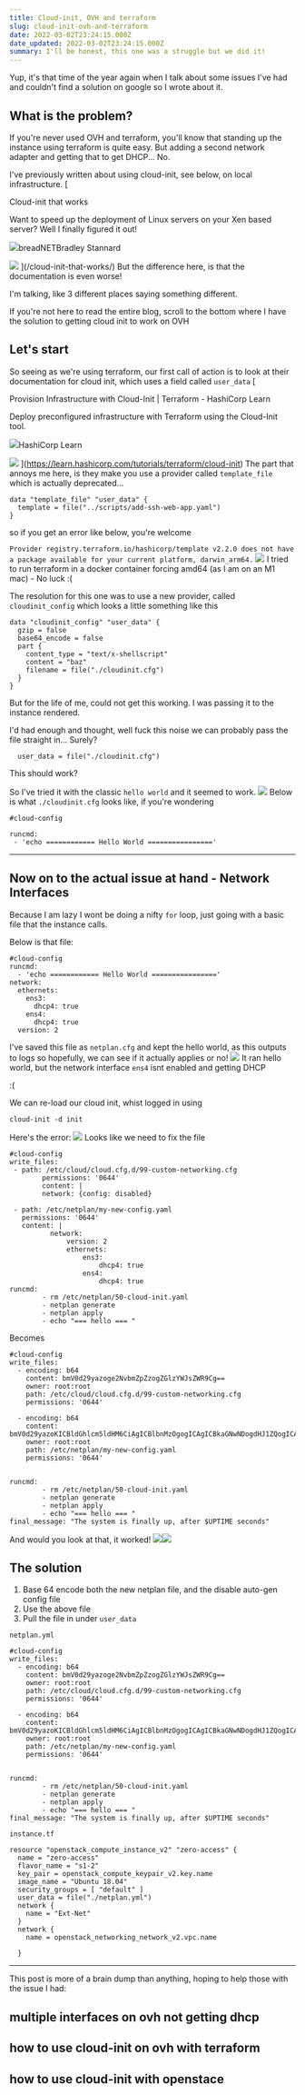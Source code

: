```yaml
---
title: Cloud-init, OVH and terraform
slug: cloud-init-ovh-and-terraform
date: 2022-03-02T23:24:15.000Z
date_updated: 2022-03-02T23:24:15.000Z
summary: I'll be honest, this one was a struggle but we did it!
---
```


Yup, it's that time of the year again when I talk about some issues I've had and couldn't find a solution on google so I wrote about it.

## What is the problem?

If you're never used OVH and terraform, you'll know that standing up the instance using terraform is quite easy. But adding a second network adapter and getting that to get DHCP... No.

I've previously written about using cloud-init, see below, on local infrastructure.
[

Cloud-init that works

Want to speed up the deployment of Linux servers on your Xen based server? Well I finally figured it out!

![](https://breadnet.co.uk/favicon.png)breadNETBradley Stannard

![](https://images.unsplash.com/photo-1451187580459-43490279c0fa?ixlib&#x3D;rb-1.2.1&amp;q&#x3D;80&amp;fm&#x3D;jpg&amp;crop&#x3D;entropy&amp;cs&#x3D;tinysrgb&amp;w&#x3D;2000&amp;fit&#x3D;max&amp;ixid&#x3D;eyJhcHBfaWQiOjExNzczfQ)
](/cloud-init-that-works/)
But the difference here, is that the documentation is even worse!

I'm talking, like 3 different places saying something different.

If you're not here to read the entire blog, scroll to the bottom where I have the solution to getting cloud init to work on OVH

## Let's start

So seeing as we're using terraform, our first call of action is to look at their documentation for cloud init, which uses a field called `user_data`
[

Provision Infrastructure with Cloud-Init | Terraform - HashiCorp Learn

Deploy preconfigured infrastructure with Terraform using the Cloud-Init tool.

![](https://learn.hashicorp.com/img/favicons/favicon-192x192.png)HashiCorp Learn

![](https://www.datocms-assets.com/2885/1622161215-learn-card-2x.jpg)
](<https://learn.hashicorp.com/tutorials/terraform/cloud-init>)
The part that annoys me here, is they make you use a provider called `template_file` which is actually deprecated...

    data "template_file" "user_data" {
      template = file("../scripts/add-ssh-web-app.yaml")
    }

so if you get an error like below, you're welcome

`Provider registry.terraform.io/hashicorp/template v2.2.0 does not have a package available for your current platform, darwin_arm64.`
![](/content/images/2022/03/image-1.png)
I tried to run terraform in a docker container forcing amd64 (as I am on an M1 mac) - No luck :(

The resolution for this one was to use a new provider, called `cloudinit_config` which looks a little something like this

    data "cloudinit_config" "user_data" {
      gzip = false
      base64_encode = false
      part {
        content_type = "text/x-shellscript"
        content = "baz"
        filename = file("./cloudinit.cfg")
      }
    }

But for the life of me, could not get this working. I was passing it to the instance rendered.

I'd had enough and thought, well fuck this noise we can probably pass the file straight in... Surely?

      user_data = file("./cloudinit.cfg")

This should work?

So I've tried it with the classic `hello world` and it seemed to work.
![](/content/images/2022/03/image-2.png)
Below is what `./cloudinit.cfg` looks like, if you're wondering

    #cloud-config

    runcmd:
     - 'echo ============ Hello World ================'

---

## Now on to the actual issue at hand - Network Interfaces

Because I am lazy I wont be doing a nifty `for` loop, just going with a basic file that the instance calls.

Below is that file:

    #cloud-config
    runcmd:
      - 'echo ============ Hello World ================'
    network:
      ethernets:
        ens3:
          dhcp4: true
        ens4:
          dhcp4: true
      version: 2

I've saved this file as `netplan.cfg` and kept the hello world, as this outputs to logs so hopefully, we can see if it actually applies or no!
![](/content/images/2022/03/image-3.png)
It ran hello world, but the network interface `ens4` isnt enabled and getting DHCP

:(

We can re-load our cloud init, whist logged in using

    cloud-init -d init

Here's the error:
![](/content/images/2022/03/image-4.png)
Looks like we need to fix the file

    #cloud-config
    write_files:
     - path: /etc/cloud/cloud.cfg.d/99-custom-networking.cfg
            permissions: '0644'
            content: |
            network: {config: disabled}

     - path: /etc/netplan/my-new-config.yaml
       permissions: '0644'
       content: |
              network:
                  version: 2
                  ethernets:
                      ens3:
                          dhcp4: true
                      ens4:
                          dhcp4: true
    runcmd:
            - rm /etc/netplan/50-cloud-init.yaml
            - netplan generate
            - netplan apply
            - echo "=== hello === "

Becomes

    #cloud-config
    write_files:
      - encoding: b64
        content: bmV0d29yazoge2NvbmZpZzogZGlzYWJsZWR9Cg==
        owner: root:root
        path: /etc/cloud/cloud.cfg.d/99-custom-networking.cfg
        permissions: '0644'

      - encoding: b64
        content: bmV0d29yazoKICBldGhlcm5ldHM6CiAgICBlbnMzOgogICAgICBkaGNwNDogdHJ1ZQogICAgZW5zNDoKICAgICAgZGhjcDQ6IHRydWUKICB2ZXJzaW9uOiAyCg==
        owner: root:root
        path: /etc/netplan/my-new-config.yaml
        permissions: '0644'


    runcmd:
            - rm /etc/netplan/50-cloud-init.yaml
            - netplan generate
            - netplan apply
            - echo "=== hello === "
    final_message: "The system is finally up, after $UPTIME seconds"

And would you look at that, it worked!
![](/content/images/2022/03/image-5.png)![](/content/images/2022/03/image-6.png)

## The solution

1. Base 64 encode both the new netplan file, and the disable auto-gen config file
2. Use the above file
3. Pull the file in under `user_data`

`netplan.yml`

    #cloud-config
    write_files:
      - encoding: b64
        content: bmV0d29yazoge2NvbmZpZzogZGlzYWJsZWR9Cg==
        owner: root:root
        path: /etc/cloud/cloud.cfg.d/99-custom-networking.cfg
        permissions: '0644'

      - encoding: b64
        content: bmV0d29yazoKICBldGhlcm5ldHM6CiAgICBlbnMzOgogICAgICBkaGNwNDogdHJ1ZQogICAgZW5zNDoKICAgICAgZGhjcDQ6IHRydWUKICB2ZXJzaW9uOiAyCg==
        owner: root:root
        path: /etc/netplan/my-new-config.yaml
        permissions: '0644'


    runcmd:
            - rm /etc/netplan/50-cloud-init.yaml
            - netplan generate
            - netplan apply
            - echo "=== hello === "
    final_message: "The system is finally up, after $UPTIME seconds"

`instance.tf`

    resource "openstack_compute_instance_v2" "zero-access" {
      name = "zero-access"
      flavor_name = "s1-2"
      key_pair = openstack_compute_keypair_v2.key.name
      image_name = "Ubuntu 18.04"
      security_groups = [ "default" ]
      user_data = file("./netplan.yml")
      network {
        name = "Ext-Net"
      }
      network {
        name = openstack_networking_network_v2.vpc.name

      }

---

This post is more of a brain dump than anything, hoping to help those with the issue I had:

## multiple interfaces on ovh not getting dhcp

## how to use cloud-init on ovh with terraform

## how to use cloud-init with openstace
